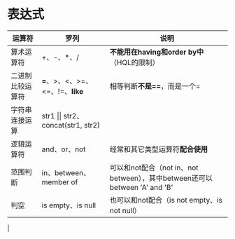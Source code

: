 # 表达式

| 运算符 | 罗列 | 说明 |
| --- | --- | --- |
| 算术运算符 | +、-、*、/ | **不能用在having和order by中**（HQL的限制）|
| 二进制比较运算符 | **=**、>、<、>=、<=、!=、**like** | 相等判断**不是==**，而是一个= |
| 字符串连接运算 | str1 \|\| str2、concat(str1, str2) | |
| 逻辑运算符 | and、or、not | 经常和其它类型运算符**配合使用** |
| 范围判断 | in、between、member of | 可以和not配合（not in、not between），其中between还可以between 'A' and 'B' |
| 判空 | is empty、is null | 也可以和not配合（is not empty、is not null）|
|
